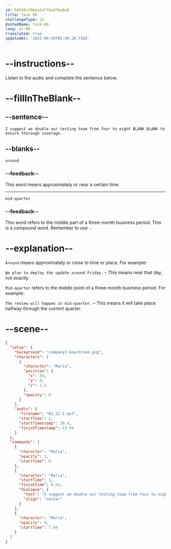 ```yaml
---
id: 68556cf0bea547fbadf0a8a6
title: Task 89
challengeType: 22
dashedName: task-89
lang: pt-BR
translated: true
updatedAt: '2025-09-29T05:49:20.726Z'
---
```


<!-- (Audio) Maria: I suggest we double our testing team from four to eight around mid-quarter to ensure thorough coverage. -->

# --instructions--

Listen to the audio and complete the sentence below.

# --fillInTheBlank--

## --sentence--

`I suggest we double our testing team from four to eight BLANK BLANK to ensure thorough coverage.`

## --blanks--

`around`

### --feedback--

This word means approximately or near a certain time.

---

`mid-quarter`

### --feedback--

This word refers to the middle part of a three-month business period. This is a compound word. Remember to use `-`.

# --explanation--

`Around` means approximately or close to time or place. For example:

`We plan to deploy the update around Friday.` – This means near that day, not exactly.

`Mid-quarter` refers to the middle point of a three-month business period. For example:

`The review will happen in mid-quarter.` – This means it will take place halfway through the current quarter.

# --scene--

```json
{
  "setup": {
    "background": "company2-boardroom.png",
    "characters": [
      {
        "character": "Maria",
        "position": {
          "x": 50,
          "y": 0,
          "z": 1.5
        },
        "opacity": 0
      }
    ],
    "audio": {
      "filename": "B1_22-2.mp3",
      "startTime": 1,
      "startTimestamp": 38.4,
      "finishTimestamp": 43.94
    }
  },
  "commands": [
    {
      "character": "Maria",
      "opacity": 1,
      "startTime": 0
    },
    {
      "character": "Maria",
      "startTime": 1,
      "finishTime": 6.54,
      "dialogue": {
        "text": "I suggest we double our testing team from four to eight around mid-quarter to ensure thorough coverage.",
        "align": "center"
      }
    },
    {
      "character": "Maria",
      "opacity": 0,
      "startTime": 7.04
    }
  ]
}
```
